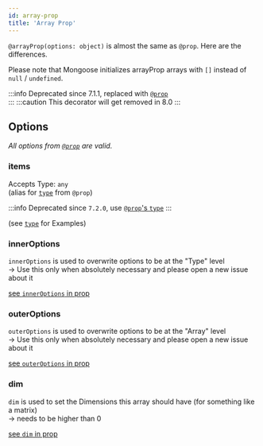 ```yaml
---
id: array-prop
title: 'Array Prop'
---
```


`@arrayProp(options: object)` is almost the same as `@prop`. Here are the differences.

Please note that Mongoose initializes arrayProp arrays with `[]` instead of `null` / `undefined`.

:::info
Deprecated since 7.1.1, replaced with [`@prop`](./prop.md)  
:::
:::caution
This decorator will get removed in 8.0
:::

## Options

*All options from [`@prop`](./prop.md#options) are valid.*

### items

Accepts Type: `any`  
(alias for [`type`](./prop.md#type) from `@prop`)

:::info
Deprecated since `7.2.0`, use [`@prop`'s `type`](./prop.md#type)
:::

(see [`type`](./prop.md#type) for Examples)

### innerOptions

`innerOptions` is used to overwrite options to be at the "Type" level  
-> Use this only when absolutely necessary and please open a new
issue about it

[see `innerOptions` in prop](./prop.md#innerOptions)

### outerOptions

`outerOptions` is used to overwrite options to be at the "Array" level  
-> Use this only when absolutely necessary and please open a new
issue about it

[see `outerOptions` in prop](./prop.md#outerOptions)

### dim

`dim` is used to set the Dimensions this array should have (for something like a matrix)  
-> needs to be higher than 0

[see `dim` in prop](./prop.md#dim)
